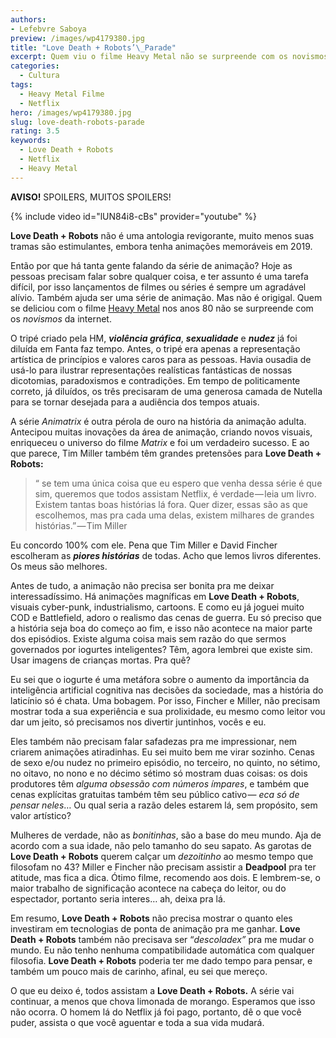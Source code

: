 ```yaml
---
authors:
- Lefebvre Saboya
preview: /images/wp4179380.jpg
title: "Love Death + Robots’\_Parade"
excerpt: Quem viu o filme Heavy Metal não se surpreende com os novismos da Netflix.
categories:
  - Cultura
tags:
  - Heavy Metal Filme
  - Netflix
hero: /images/wp4179380.jpg
slug: love-death-robots-parade
rating: 3.5
keywords:
  - Love Death + Robots
  - Netflix
  - Heavy Metal
---
```

**AVISO!** SPOILERS, MUITOS SPOILERS!

{% include video id="lUN84i8-cBs" provider="youtube" %}

**Love Death + Robots** não é uma antologia revigorante, muito menos suas tramas são estimulantes, embora tenha animações memoráveis em 2019.

Então por que há tanta gente falando da série de animação? Hoje as pessoas precisam falar sobre qualquer coisa, e ter assunto é uma tarefa difícil, por isso lançamentos de filmes ou séries é sempre um agradável alívio. Também ajuda ser uma série de animação. Mas não é origigal. Quem se deliciou com o filme [Heavy Metal](https://en.wikipedia.org/wiki/Heavy_Metal_%28film%29) nos anos 80 não se surpreende com os *novismos* da internet.

O tripé criado pela HM, ***violência gráfica***, ***sexualidade*** e ***nudez*** já foi diluída em Fanta faz tempo. Antes, o tripé era apenas a representação artística de princípios e valores caros para as pessoas. Havia ousadia de usá-lo para ilustrar representações realísticas fantásticas de nossas dicotomias, paradoxismos e contradições. Em tempo de politicamente correto, já diluídos, os três precisaram de uma generosa camada de Nutella para se tornar desejada para a audiência dos tempos atuais.

A série *Animatrix* é outra pérola de ouro na história da animação adulta. Antecipou muitas inovações da área de animação, criando novos visuais, enriqueceu o universo do filme *Matrix* e foi um verdadeiro sucesso. E ao que parece, Tim Miller também têm grandes pretensões para **Love Death + Robots:**

> “ se tem uma única coisa que eu espero que venha dessa série é que sim, queremos que todos assistam Netflix, é verdade — leia um livro. Existem tantas boas histórias lá fora. Quer dizer, essas são as que escolhemos, mas pra cada uma delas, existem milhares de grandes histórias.” — Tim Miller

Eu concordo 100% com ele. Pena que Tim Miller e David Fincher escolheram as ***piores histórias*** de todas. Acho que lemos livros diferentes. Os meus são melhores.

Antes de tudo, a animação não precisa ser bonita pra me deixar interessadíssimo. Há animações magníficas em **Love Death + Robots**, visuais cyber-punk, industrialismo, cartoons. E como eu já joguei muito COD e Battlefield, adoro o realismo das cenas de guerra. Eu só preciso que a história seja boa do começo ao fim, e isso não acontece na maior parte dos episódios. Existe alguma coisa mais sem razão do que sermos governados por iogurtes inteligentes? Têm, agora lembrei que existe sim. Usar imagens de crianças mortas. Pra quê?

Eu sei que o iogurte é uma metáfora sobre o aumento da importância da inteligência artificial cognitiva nas decisões da sociedade, mas a história do laticínio só é chata. Uma bobagem. Por isso, Fincher e Miller, não precisam mostrar toda a sua experiência e sua prolixidade, eu mesmo como leitor vou dar um jeito, só precisamos nos divertir juntinhos, vocês e eu.

Eles também não precisam falar safadezas pra me impressionar, nem criarem animações atiradinhas. Eu sei muito bem me virar sozinho. Cenas de sexo e/ou nudez no primeiro episódio, no terceiro, no quinto, no sétimo, no oitavo, no nono e no décimo sétimo só mostram duas coisas: os dois produtores têm *alguma obsessão com números ímpares*, e também que cenas explícitas gratuitas também têm seu público cativo — *eca só de pensar neles*… Ou qual seria a razão deles estarem lá, sem propósito, sem valor artístico?

Mulheres de verdade, não as *bonitinhas*, são a base do meu mundo. Aja de acordo com a sua idade, não pelo tamanho do seu sapato. As garotas de **Love Death + Robots** querem calçar um *dezoitinho* ao mesmo tempo que filosofam no 43? Miller e Fincher não precisam assistir a **Deadpool** pra ter atitude, mas fica a dica. Ótimo filme, recomendo aos dois. E lembrem-se, o maior trabalho de significação acontece na cabeça do leitor, ou do espectador, portanto seria interes… ah, deixa pra lá.

Em resumo, **Love Death + Robots** não precisa mostrar o quanto eles investiram em tecnologias de ponta de animação pra me ganhar. **Love Death + Robots** também não precisava ser “*descoladex”* pra me mudar o mundo. Eu não tenho nenhuma compatibilidade automática com qualquer filosofia. **Love Death + Robots** poderia ter me dado tempo para pensar, e também um pouco mais de carinho, afinal, eu sei que mereço.

O que eu deixo é, todos assistam a **Love Death + Robots.** A série vai continuar, a menos que chova limonada de morango. Esperamos que isso não ocorra. O homem lá do Netflix já foi pago, portanto, dê o que você puder, assista o que você aguentar e toda a sua vida mudará.

